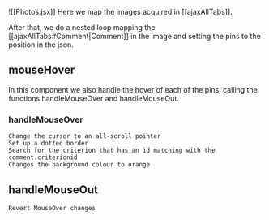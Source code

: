 ![[Photos.jsx]]
Here we map the images acquired in [[ajaxAllTabs]].

After that, we do a nested loop mapping the [[ajaxAllTabs#Comment|Comment]] in the image and setting the pins to the position in the json.

## mouseHover

In this component we also handle the hover of each of the pins, calling the functions handleMouseOver and handleMouseOut.

### handleMouseOver
	Change the cursor to an all-scroll pointer
	Set up a dotted border
	Search for the criterion that has an id matching with the comment.criterionid
	Changes the background colour to orange
## handleMouseOut
	Revert MouseOver changes